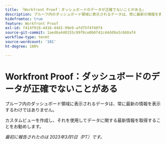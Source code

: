 ```yaml
---
title: 「Workfront Proof：ダッシュボードのデータが正確でないことがある」
description: プルーフ内のダッシュボード領域に表示されるデータは、常に最新の情報を表示するわけではありません。カスタムビューを作成し、それを使用してデータに関する最新の情報を取得することをお勧めします。
hidefromtoc: true
feature: Workfront Proof
exl-id: f414f918-4416-44d1-99e9-afd75f4f40f4
source-git-commit: 1aed6a440155c99f8ce0b0f42c44dd9a3c660af4
workflow-type: tm+mt
source-wordcount: '101'
ht-degree: 100%

---
```


# Workfront Proof：ダッシュボードのデータが正確でないことがある

プルーフ内のダッシュボード領域に表示されるデータは、常に最新の情報を表示するわけではありません。

カスタムビューを作成し、それを使用してデータに関する最新情報を取得することをお勧めします。

_最初に報告されたのは 2023年3月1日（PT）です。_
